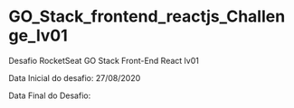 # GO_Stack_frontend_reactjs_Challenge_lv01
Desafio RocketSeat GO Stack Front-End React lv01

Data Inicial do desafio: 27/08/2020

Data Final do Desafio: 
